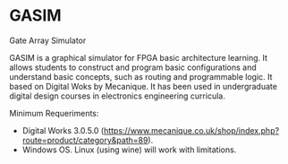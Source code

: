 # GASIM
Gate Array Simulator

GASIM is a graphical simulator for FPGA basic architecture learning. It allows students to construct and program basic configurations and understand basic concepts, such as routing and programmable logic. It based on Digital Woks by Mecanique. It has been used in undergraduate digital design courses in electronics engineering curricula.

Minimum Requeriments:
- Digital Works 3.0.5.0 (https://www.mecanique.co.uk/shop/index.php?route=product/category&path=89).
- Windows OS. Linux (using wine) will work with limitations.
